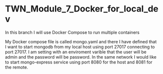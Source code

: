 # TWN_Module_7_Docker_for_local_dev

In this branch I will use Docker Compose to run multiple containers

My Docker compose file is called mongo.yaml and there I have defined that I want to start mongodb from my local host using port 27017 connecting to port 27017. I am setting with an enviroment varible that the user will be admin and the password will be password. In the same network I would like to start mongo-express service using port 8080 for the host and 8081 for the remote.
